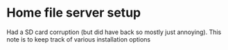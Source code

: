 # Home file server setup

Had a SD card corruption (but did have back so mostly just
annoying). This note is to keep track of various installation options

